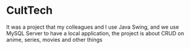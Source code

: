 # CultTech
It was a project that my colleagues and I use Java Swing, and we use MySQL Server to have a local application,
the project is about CRUD on anime, series, movies and other things

